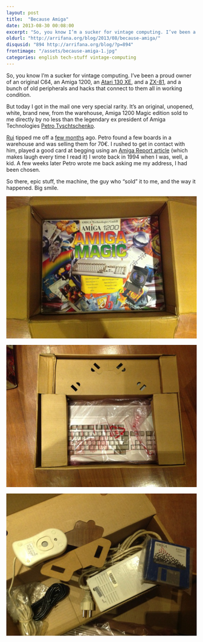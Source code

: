 ```yaml
---
layout: post
title:  "Because Amiga"
date: 2013-08-30 00:08:00
excerpt: "So, you know I’m a sucker for vintage computing. I’ve been a proud owner of an original C64, an Amiga 1200, an Atari 130 XE, and a ZX-81, and a bunch of old peripherals and hacks that connect to them all in working condition."
oldurl: "http://arrifana.org/blog/2013/08/because-amiga/"
disqusid: "894 http://arrifana.org/blog/?p=894"
frontimage: "/assets/because-amiga-1.jpg"
categories: english tech-stuff vintage-computing
---
```


So, you know I’m a sucker for vintage computing. I’ve been a proud owner of an original C64, an Amiga 1200, an [Atari 130 XE][1], and a [ZX-81][2], and a bunch of old peripherals and hacks that connect to them all in working condition.

But today I got in the mail one very special rarity. It’s an original, unopened, white, brand new, from the warehouse, Amiga 1200 Magic edition sold to me directly by no less than the legendary ex president of Amiga Technologies [Petro Tyschtschenko][3].

[Rui][4] tipped me off a [few months][5] ago. Petro found a few boards in a warehouse and was selling them for 70€. I rushed to get in contact with him, played a good card at begging using an [Amiga Report article][6] (which makes laugh every time I read it) I wrote back in 1994 when I was, well, a kid. A few weeks later Petro wrote me back asking me my address, I had been chosen. 

So there, epic stuff, the machine, the guy who “sold” it to me, and the way it happened. Big smile.

![Photo](/assets/because-amiga-1.jpg "Photo")

![Photo 1](/assets/because-amiga-2.jpg "Photo 1")

![Photo 2](/assets/because-amiga-3.jpg "Photo 2")


[1]: http://arrifana.org/blog/2011/11/uma-prenda-surpreendente/
[2]: https://plus.google.com/104373486389798219744/posts/LgkkXrsJcnZ
[3]: http://www.mos6502.com/friday-commodore/commodore-legends-petro-tyschtschenko/
[4]: https://twitter.com/rcarmo
[5]: http://www.amiga.org/forums/showthread.php?t=64374
[6]: http://www.amigareport.com/ar223/p1-7.html